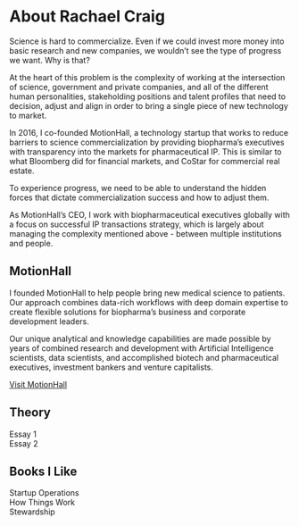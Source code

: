 # About Rachael Craig

Science is hard to commercialize. Even if we could invest more money into basic research and new companies, we wouldn’t see the type of progress we want. Why is that?

At the heart of this problem is the complexity of working at the intersection of science, government and private companies, and all of the different human personalities, stakeholding positions and talent profiles that need to decision, adjust and align in order to bring a single piece of new technology to market.

In 2016, I co-founded MotionHall, a technology startup that works to reduce barriers to science commercialization by providing biopharma’s executives with transparency into the markets for pharmaceutical IP. This is similar to what Bloomberg did for financial markets, and CoStar for commercial real estate.

To experience progress, we need to be able to understand the hidden forces that dictate commercialization success and how to adjust them.

As MotionHall’s CEO, I work with biopharmaceutical executives globally with a focus on successful IP transactions strategy, which is largely about managing the complexity mentioned above - between multiple institutions and people.

## MotionHall

I founded MotionHall to help people bring new medical science to patients. Our approach combines data-rich workflows with deep domain expertise to create flexible solutions for biopharma’s business and corporate development leaders. 
 
Our unique analytical and knowledge capabilities are made possible by years of combined research and development with Artificial Intelligence scientists, data scientists, and accomplished biotech and pharmaceutical executives, investment bankers and venture capitalists.

<a href="https://www.motionhall.com/">Visit MotionHall</a>

## Theory

Essay 1<br>
Essay 2

## Books I Like

Startup Operations<br>
How Things Work<br>
Stewardship<br>




